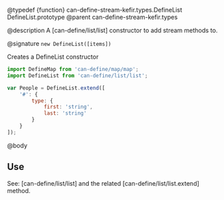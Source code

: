 @typedef {function} can-define-stream-kefir.types.DefineList DefineList.prototype
@parent can-define-stream-kefir.types

@description A [can-define/list/list] constructor to add stream methods to.

@signature `new DefineList([items])`

Creates a DefineList constructor

```js
import DefineMap from 'can-define/map/map';
import DefineList from 'can-define/list/list';

var People = DefineList.extend([
	'#': {
		type: {
			first: 'string',
			last: 'string'
		}
	}
]);
```

@body

## Use

See: [can-define/list/list] and the related [can-define/list/list.extend] method.
